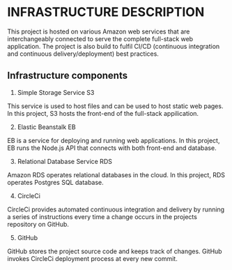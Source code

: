 # INFRASTRUCTURE DESCRIPTION

This project is hosted on various Amazon web services that are interchangeably connected to serve the complete full-stack web application. The project is also build to fulfil CI/CD (continuous integration and continuous delivery/deployment) best practices.

## Infrastructure components

1. Simple Storage Service S3

This service is used to host files and can be used to host static web pages. In this project, S3 hosts the front-end of the full-stack appilication.

2. Elastic Beanstalk EB

EB is a service for deploying and running web applications. In this project, EB runs the Node.js API that connects with both front-end and database.

3. Relational Database Service RDS

Amazon RDS operates relational databases in the cloud. In this project, RDS operates Postgres SQL database.

4. CircleCi

CircleCi provides automated continuous integration and delivery by running a series of instructions every time a change occurs in the projects repository on GitHub.

5. GitHub

GitHub stores the project source code and keeps track of changes. GitHub invokes CircleCi deployment process at every new commit.